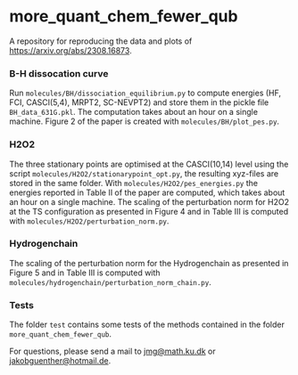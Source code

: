 # more_quant_chem_fewer_qub

A repository for reproducing the data and plots of https://arxiv.org/abs/2308.16873.


### B-H dissocation curve
Run `molecules/BH/dissociation_equilibrium.py` to compute energies (HF, FCI, CASCI(5,4), MRPT2, SC-NEVPT2)
and store them in the pickle file `BH_data_631G.pkl`. 
The computation takes about an hour on a single machine.
Figure 2 of the paper is created with `molecules/BH/plot_pes.py`.

### H2O2 
The three stationary points are optimised at the CASCI(10,14) level using the script
`molecules/H2O2/stationarypoint_opt.py`, the resulting xyz-files are stored in the same folder.
With `molecules/H2O2/pes_energies.py` the energies reported in Table II of the paper are computed,
which takes about an hour on a single machine.
The scaling of the perturbation norm for H2O2 at the TS configuration as presented in Figure 4 and
in Table III is computed with `molecules/H2O2/perturbation_norm.py`.

### Hydrogenchain
The scaling of the perturbation norm for the Hydrogenchain as presented in Figure 5 and in
Table III is computed with `molecules/hydrogenchain/perturbation_norm_chain.py`.

### Tests
The folder `test` contains some tests of the methods contained in the folder `more_quant_chem_fewer_qub`.



For questions, please send a mail to jmg@math.ku.dk or jakobguenther@hotmail.de.